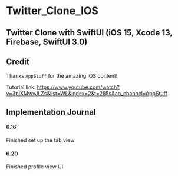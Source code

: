 # Twitter_Clone_IOS
Twitter Clone with SwiftUI (iOS 15, Xcode 13, Firebase, SwiftUI 3.0)
---
## Credit
Thanks `AppStuff` for the amazing iOS content!

Tutorial link: https://www.youtube.com/watch?v=3pIXMwvJLZs&list=WL&index=2&t=285s&ab_channel=AppStuff


## Implementation Journal

#### 6.16
Finished set up the tab view

#### 6.20
Finished profile view UI
